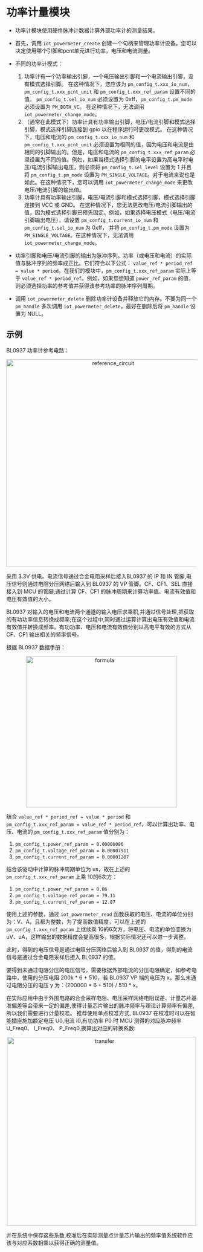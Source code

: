 # 功率计量模块

* 功率计模块使用硬件脉冲计数器计算外部功率计的测量结果。

* 首先，调用 `iot_powermeter_create` 创建一个句柄来管理功率计设备。您可以决定使用哪个引脚和pcnt单元进行功率，电压和电流测量。

* 不同的功率计模式：
	1. 功率计有一个功率输出引脚，一个电压输出引脚和一个电流输出引脚，没有模式选择引脚。
在这种情况下，您应该为 `pm_config_t.xxx_io_num`，`pm_config_t.xxx_pcnt_unit` 和 `pm_config_t.xxx_ref_param` 设置不同的值。
`pm_config_t.sel_io_num` 必须设置为 0xff，`pm_config_t.pm_mode` 必须设置为 `PM_BOTH_VC`。
在这种情况下，无法调用 `iot_powermeter_change_mode`。
	2. （通常在此模式下）功率计具有功率输出引脚，电压/电流引脚和模式选择引脚，模式选择引脚连接到 gpio 以在程序运行时更改模式。
在这种情况下，电压和电流的 `pm_config_t.xxx_io_num` 和 `pm_config_t.xxx_pcnt_unit` 必须设置为相同的值，因为电压和电流是由相同的引脚输出的。但是，电压和电流的 `pm_config_t.xxx_ref_param` 必须设置为不同的值。例如，如果当模式选择引脚的电平设置为高电平时电压/电流引脚输出电压，则必须将 `pm_config_t.sel_level` 设置为 1 并且将 `pm_config_t.pm_mode` 设置为 `PM_SINGLE_VOLTAGE`。对于电流来说也是如此。在这种情况下，您可以调用 `iot_powermeter_change_mode` 来更改电压/电流引脚的输出值。
	3. 功率计具有功率输出引脚，电压/电流引脚和模式选择引脚，模式选择引脚连接到 VCC 或 GND。
在这种情况下，您无法更改电压/电流引脚输出的值，因为模式选择引脚已预先固定。例如，如果选择电压模式（电压/电流引脚输出电压），请设置 `pm_config_t.current_io_num` 和 `pm_config_t.sel_io_num` 为 0xff， 并将 `pm_config_t.pm_mode` 设置为 `PM_SINGLE_VOLTAGE`。在这种情况下，无法调用 `iot_powermeter_change_mode`。

* 功率引脚和电压/电流引脚的输出为脉冲序列。功率（或电压和电流）的实际值与脉冲序列的频率成正比。它们符合以下公式： `value_ref * period_ref = value * period`。在我们的模块中，`pm_config_t.xxx_ref_param` 实际上等于 `value_ref * period_ref`。例如，如果您想知道 `power_ref_param` 的值，则必须选择功率的参考值并获得该参考功率的脉冲序列周期。

* 调用 `iot_powermeter_delete` 删除功率计设备并释放它的内存。不要为同一个 `pm_handle` 多次调用 `iot_powermeter_delete`，最好在删除后将 `pm_handle` 设置为 NULL。

## 示例

BL0937 功率计参考电路：
<div align="center"><img src="../../../../documents/_static/power_meter/reference_circuit.png" width = "550" alt="reference_circuit" align=center /></div>  

采用 3.3V 供电。电流信号通过合金电阻采样后接入BL0937 的 IP 和 IN 管脚,电压信号则通过电阻分压网络后输入到 BL0937 的 VP 管脚。CF、CF1、SEL 直接接入到 MCU 的管脚,通过计算 CF、CF1 的脉冲周期来计算功率值、电流有效值和电压有效值的大小。

BL0937 对输入的电压和电流两个通道的输入电压求乘积,并通过信号处理,把获取的有功功率信息转换成频率;在这个过程中,同时通过运算计算出电压有效值和电流有效值并转换成频率。有功功率、电压和电流有效值分别以高电平有效的方式从 CF、CF1 输出相关的频率信号。

根据 BL0937 数据手册：

<div align="center"><img src="../../../../documents/_static/power_meter/formula.png" width = "400" alt="formula" align=center /></div>  

结合 `value_ref * period_ref = value * period` 和 `pm_config_t.xxx_ref_param = value_ref * period_ref`，可以计算出功率、电压、电流的 `pm_config_t.xxx_ref_param` 值分别为：
1. `pm_config_t.power_ref_param = 0.00000086`
2. `pm_config_t.voltage_ref_param = 0.00007911`
3. `pm_config_t.current_ref_param = 0.00001287`

结合该驱动中计算的脉冲周期单位为 us，故在上述的 `pm_config_t.xxx_ref_param` 上乘 10的6次方：
1. `pm_config_t.power_ref_param = 0.86`
2. `pm_config_t.voltage_ref_param = 79.11`
3. `pm_config_t.current_ref_param = 12.87`

使用上述的参数，通过 `iot_powermeter_read` 函数获取的电压、电流的单位分别为：V、A，且都为整数，为了提高数值精度，可以在上述的 `pm_config_t.xxx_ref_param` 上继续乘 10的6次方，将电压、电流的单位变换为 uV、uA，这样输出的数据精度会提高很多，根据实际情况还可以进一步调整。

此时，得到的电压信号是通过电阻分压网络后输入到 BL0937 的值，得到的电流信号是通过合金电阻采样后接入 BL0937 的值。

要得到未通过电阻分压的电压信号，需要根据外部电流的分压电阻确定，如参考电路中，使用的分压电阻 200k * 6 + 510，若 BL0937 VP 端的电压为 x，那么未通过电阻分压的电压 y 为：(200000 * 6 + 510) / 510 * x。

在实际应用中由于外围电路的合金采样电阻、电压采样网络电阻误差、计量芯片基准偏差等会带来一定的偏差,使得计量芯片输出的脉冲频率与理论计算频率有偏差,所以我们需要进行计量校准。
推荐使用单点校准方式, BL0937 在校准时可以在智能插座施加额定电压 U0,电流 I0,有功功率 P0 时 MCU 测得的对应脉冲频率 U_Freq0、 I_Freq0、 P_Freq0,换算出对应的转换系数:

<div align="center"><img src="../../../../documents/_static/power_meter/transfer.png" width = "500" alt="transfer" align=center /></div>  

并在系统中保存这些系数,校准后在实际测量点计量芯片输出的频率值系统软件应该与对应系数相乘以获得正确的测量值。
